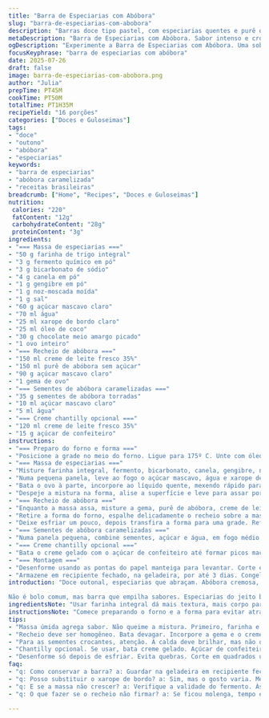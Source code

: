 ```yaml
---
title: "Barra de Especiarias com Abóbora"
slug: "barra-de-especiarias-com-abobora"
description: "Barras doce tipo pastel, com especiarias quentes e purê de abóbora. Massa levemente úmida, cobertura cremosa e sementes de abóbora caramelizadas crocantes. Sem nozes, vegetais. Troca de mel por xarope de bordo e manteiga por óleo de coco para toque especial. Tempo de forno ajustado, textura firme e cremosa no equilíbrio justo."
metaDescription: "Barra de Especiarias com Abóbora. Sabor intenso e crocante. Perfeita para o outono e acompanhar cafés."
ogDescription: "Experimente a Barra de Especiarias com Abóbora. Uma sobremesa quente, cremosa e crocante. Ideal para tardes frias."
focusKeyphrase: "barra de especiarias com abóbora"
date: 2025-07-26
draft: false
image: barra-de-especiarias-com-abobora.png
author: "Julia"
prepTime: PT45M
cookTime: PT50M
totalTime: PT1H35M
recipeYield: "16 porções"
categories: ["Doces e Guloseimas"]
tags:
- "doce"
- "outono"
- "abóbora"
- "especiarias"
keywords:
- "barra de especiarias"
- "abóbora caramelizada"
- "receitas brasileiras"
breadcrumb: ["Home", "Recipes", "Doces e Guloseimas"]
nutrition: 
 calories: "220"
 fatContent: "12g"
 carbohydrateContent: "28g"
 proteinContent: "3g"
ingredients:
- "=== Massa de especiarias ==="
- "50 g farinha de trigo integral"
- "3 g fermento químico em pó"
- "3 g bicarbonato de sódio"
- "4 g canela em pó"
- "1 g gengibre em pó"
- "1 g noz-moscada moída"
- "1 g sal"
- "60 g açúcar mascavo claro"
- "70 ml água"
- "25 ml xarope de bordo claro"
- "25 ml óleo de coco"
- "30 g chocolate meio amargo picado"
- "1 ovo inteiro"
- "=== Recheio de abóbora ==="
- "150 ml creme de leite fresco 35%"
- "150 ml purê de abóbora sem açúcar"
- "90 g açúcar mascavo claro"
- "1 gema de ovo"
- "=== Sementes de abóbora caramelizadas ==="
- "35 g sementes de abóbora torradas"
- "10 ml açúcar mascavo claro"
- "5 ml água"
- "=== Creme chantilly opcional ==="
- "120 ml creme de leite fresco 35%"
- "15 g açúcar de confeiteiro"
instructions:
- "=== Preparo do forno e forma ==="
- "Posicione a grade no meio do forno. Ligue para 175º C. Unte com óleo de coco uma forma quadrada 20 cm. Forre com papel manteiga cruzado, deixando sobras para facilitar o desenforme."
- "=== Massa de especiarias ==="
- "Misture farinha integral, fermento, bicarbonato, canela, gengibre, noz-moscada e sal numa tigela média. Reserve."
- "Numa pequena panela, leve ao fogo o açúcar mascavo, água e xarope de bordo até ferver rapidamente. Retire do fogo, adicione o óleo de coco e o chocolate picado. Mexa vigorosamente até derreter tudo."
- "Bata o ovo à parte, incorpore ao líquido quente, mexendo rápido para não coagular. Em seguida, junte aos ingredientes secos com uma espátula, mexendo delicadamente."
- "Despeje a mistura na forma, alise a superfície e leve para assar por aproximadamente 18 minutos. Faça o teste do palito: deve sair com migalhas úmidas, sem massa crua."
- "=== Recheio de abóbora ==="
- "Enquanto a massa assa, misture a gema, purê de abóbora, creme de leite e açúcar mascavo até homogêneo. Use um batedor simples, sem aerar demais."
- "Retire a forma do forno, espalhe delicadamente o recheio sobre a massa ainda quente. Volte para assar por mais 28 minutos. O centro do recheio deve ficar levemente mole, quase tremendo."
- "Deixe esfriar um pouco, depois transfira a forma para uma grade. Refrigere por pelo menos 3 horas para firmar bem, melhor se de um dia para o outro."
- "=== Sementes de abóbora caramelizadas ==="
- "Numa panela pequena, combine sementes, açúcar e água, em fogo médio. Mexa sem parar até que a calda cristalize e envolva as sementes, formando crosta irregular. Espalhe numa superfície untada, deixe esfriar completamente para endurecer."
- "=== Creme chantilly opcional ==="
- "Bata o creme gelado com o açúcar de confeiteiro até formar picos macios, firmeza na medida para acompanhar sem pesar."
- "=== Montagem ==="
- "Desenforme usando as pontas do papel manteiga para levantar. Corte em 16 quadrados uniformes. Sirva com colheradas de chantilly se quiser e polvilhe as sementes caramelizadas por cima para crocância e contraste de sabores."
- "Armazene em recipiente fechado, na geladeira, por até 3 dias. Congela bem se preferir guardar por mais tempo, mas o melhor é aproveitar fresquinho e equilibrar a textura cremosa com o toque crocante das sementes."
introduction: "Doce outonal, especiarias que abraçam. Abóbora cremosa, textura que prende na boca. Troquei manteiga por óleo de coco, leve toque tropical. Mel virou xarope de bordo, mais florado e leve. O chocolate vem quebrar a doçura, meio amargo intenso. O segredo: sementes de abóbora caramelizadas, crocância que vira vício. Leva tempo, sim, mas a espera faz valer. Tem que esfriar, firmar, quase que virar sobremesa para compartilhar em roda. Vai bem em festa, lanche da tarde, aquele café preguiçoso que fica melhor. Pega clima e vai. Pra acompanhar? Um cafezinho preto, bem quentinho. Pouca coisa mais.

Não é bolo comum, mas barra que empilha sabores. Especiarias do jeito brasileiro, na medida certa, pra não ser enjoativo. Purê de abóbora traz umidade sem pesar, refrescância natural. O chantilly pode ficar lá, pode entrar. Dependendo da ocasião. É feito pra comer em pedaço, com os dedos, ir colocando na boca e deixar derreter. Imagina o doce com crocância, sabor quente e cheiro de casa de vó. Um toque que fala de acolhimento, de domingo chuvoso, de mesa cheia e conversa boa. Receita com história, modos simples, sabor genuíno."
ingredientsNote: "Usar farinha integral dá mais textura, mais corpo para massa que é úmida por natureza. O xarope de bordo substitui a melasse para suavizar sabor, dar leveza e aroma que remete à florada brasileira. Trocar manteiga por óleo de coco traz gordura vegetal que não pesa, e ainda dá aroma sutil que lembra praia e feira livre. Açúcar mascavo deve ser claro para não sobrecarregar na cor ou amargor. Chocolate meio amargo é para contraste — não muito porque a receita é sorriso doce. Purê de abóbora pode ser caseiro, mas se usar de lata, certifique que não tenha temperos. Creme deve ser fresco, batido frio para melhor volume e textura no recheio e chantilly. Sementes precisam ser lavadas, secas e tostadas antes de caramelizar, para dar crocância sem amolecer depois. O açúcar mascavo na caramelização ajuda a formar aquela casquinha crocante, nada melada."
instructionsNote: "Comece preparando o forno e a forma para evitar atrasos. Massa vai direto para assar, e enquanto isso prepare o recheio de abóbora para aplicar na etapa final do tempo de forno. É importante não bater o recheio demais para evitar bolhas de ar que podem rachar na superfície. Forno deve ser constante, 175 °C, porque massa com especiarias pode queimar rápido no topo. O tempo para assar a massa só é parcialmente suficiente, o recheio precisa de tempo extra para firmar, mas não demais - o centro sempre um pouco mole, isso mostra que não passou do ponto. Sementes de abóbora caramelizadas devem ser feitas à parte, com observação na calda para não queimar. Se passar, amarga e amarga. O chantilly opcional entra na hora da montagem para dar textura fresca e leve. Desenforme só quando estiver frio para evitar quebrar. Cortar em quadrados e montar a apresentação final."
tips:
- "Massa úmida agrega sabor. Não queime a mistura. Primeiro, farinha e especiarias. Depois, líquido quente, mexa rápido. Chocolate derretido é arma secreta. Evite massas muito secas."
- "Recheio deve ser homogêneo. Bata devagar. Incorpore a gema e o creme de leite. Não aerar demais. Isso evita rachaduras. Textura é tudo. Um centro mole é desejável, não exagere."
- "Para as sementes crocantes, atenção. A calda deve brilhar, mas não queimar. Mexa constantemente. Deixe esfriar antes de quebrar. Sementes caramelizadas dão toque especial, não esqueça."
- "Chantilly opcional. Se usar, bata creme gelado. Açúcar de confeiteiro é indicado. Deve ficar leve e não muito doce. Acompanhe suas barras com isso, mistura perfeita."
- "Desenforme só depois de esfriar. Evita quebras. Corte em quadrados uniformes para apresentação. Guarde na geladeira, continua bom por três dias. Congelar é opção, mas fresquinho é o melhor."
faq:
- "q: Como conservar a barra? a: Guardar na geladeira em recipiente fechado. Dura até três dias, mas pode congelar. Quando descongelar, a textura pode mudar."
- "q: Posso substituir o xarope de bordo? a: Sim, mas o gosto varia. Mel é uma alternativa, embora doce. Evite receitas com néctar de agave, o sabor é diferente."
- "q: E se a massa não crescer? a: Verifique a validade do fermento. Às vezes, temperaturas fora do ideal fazem diferença. O tempo no forno é crucial, não pule etapas."
- "q: O que fazer se o recheio não firmar? a: Se ficou molenga, tempo é a solução. Deixe esfriar bem. Refrigere um pouco mais. Às vezes, um teste de palito ajuda."

---
```

